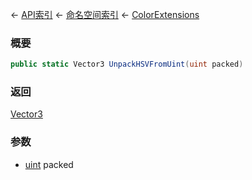 ← [API索引](Api-Index) ← [命名空间索引](Namespace-Index) ← [ColorExtensions](VRageMath.ColorExtensions)

### 概要

```csharp
public static Vector3 UnpackHSVFromUint(uint packed)
```

### 返回

[Vector3](VRageMath.Vector3)

### 参数

* [uint](https://docs.microsoft.com/en-us/dotnet/api/System.UInt32?view=netframework-4.6) packed
